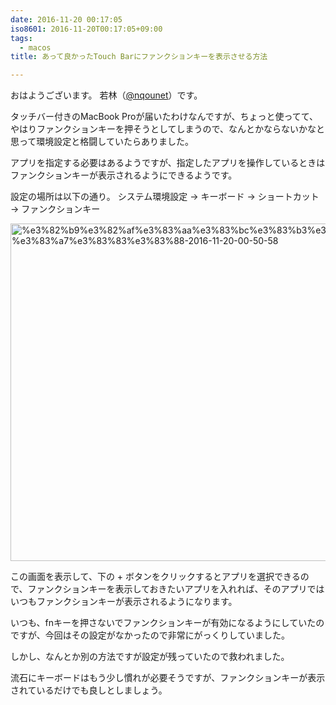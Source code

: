 ```yaml
---
date: 2016-11-20 00:17:05
iso8601: 2016-11-20T00:17:05+09:00
tags:
  - macos
title: あって良かったTouch Barにファンクションキーを表示させる方法

---
```


<p>おはようございます。
若林（<a href="https://twitter.com/nqounet">@nqounet</a>）です。</p>

<p>タッチバー付きのMacBook Proが届いたわけなんですが、ちょっと使ってて、やはりファンクションキーを押そうとしてしまうので、なんとかならないかなと思って環境設定と格闘していたらありました。</p>

<p>アプリを指定する必要はあるようですが、指定したアプリを操作しているときはファンクションキーが表示されるようにできるようです。</p>



<p>設定の場所は以下の通り。
システム環境設定 -> キーボード -> ショートカット -> ファンクションキー</p>

<p><a href="https://www.nqou.net/wp-content/uploads/2016/11/903db574a6010eaa65376a4adcd881ac.png"><img src="https://www.nqou.net/wp-content/uploads/2016/11/903db574a6010eaa65376a4adcd881ac-1024x954.png" alt="%e3%82%b9%e3%82%af%e3%83%aa%e3%83%bc%e3%83%b3%e3%82%b7%e3%83%a7%e3%83%83%e3%83%88-2016-11-20-00-50-58" width="580" height="540" class="alignnone size-large wp-image-3349" /></a></p>

<p>この画面を表示して、下の + ボタンをクリックするとアプリを選択できるので、ファンクションキーを表示しておきたいアプリを入れれば、そのアプリではいつもファンクションキーが表示されるようになります。</p>

<p>いつも、fnキーを押さないでファンクションキーが有効になるようにしていたのですが、今回はその設定がなかったので非常にがっくりしていました。</p>

<p>しかし、なんとか別の方法ですが設定が残っていたので救われました。</p>

<p>流石にキーボードはもう少し慣れが必要そうですが、ファンクションキーが表示されているだけでも良しとしましょう。</p>
    	